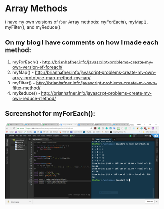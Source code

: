 # Array Methods

I have my own versions of four Array methods: myForEach(), myMap(), myFilter(), and myReduce().

On my blog I have comments on how I made each method:
----------------------------------------------------
1. myForEach() - http://brianhafner.info/javascript-problems-create-my-own-version-of-foreach/
2. myMap() - http://brianhafner.info/javascript-problems-create-my-own-array-prototype-map-method-mymap/
3. myFilter() - http://brianhafner.info/javascript-problems-create-my-own-filter-method/
4. myReduce() - http://brianhafner.info/javascript-problems-create-my-own-reduce-method/

Screenshot for myForEach():
--------------------------

<img src="forEach.PNG">
